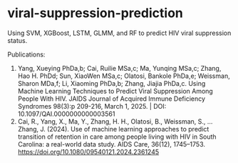 # viral-suppression-prediction
Using SVM, XGBoost, LSTM, GLMM, and RF to predict HIV viral suppression status.

Publications:
1. Yang, Xueying PhDa,b; Cai, Ruilie MSa,c; Ma, Yunqing MSa,c; Zhang, Hao H. PhDd; Sun, XiaoWen MSa,c; Olatosi, Bankole PhDa,e; Weissman, Sharon MDa,f; Li, Xiaoming PhDa,b; Zhang, Jiajia PhDa,c. Using Machine Learning Techniques to Predict Viral Suppression Among People With HIV. JAIDS Journal of Acquired Immune Deficiency Syndromes 98(3):p 209-216, March 1, 2025. | DOI: 10.1097/QAI.0000000000003561 
2. Cai, R., Yang, X., Ma, Y., Zhang, H. H., Olatosi, B., Weissman, S., … Zhang, J. (2024). Use of machine learning approaches to predict transition of retention in care among people living with HIV in South Carolina: a real-world data study. AIDS Care, 36(12), 1745–1753. https://doi.org/10.1080/09540121.2024.2361245

